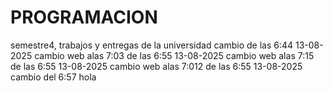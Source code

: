 # PROGRAMACION
semestre4, trabajos y entregas de la universidad
cambio de las 6:44 13-08-2025
cambio web alas 7:03 de las 6:55 13-08-2025
cambio web alas 7:15 de las 6:55 13-08-2025
cambio web alas 7:012 de las 6:55 13-08-2025
cambio del 6:57
hola
